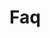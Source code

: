<!-- Space: ZshGoenv -->
<!-- Parent: Project -->
<!-- Title: Faq -->

<!-- Label: Faq -->
<!-- Include: docs/disclaimer.md -->
<!-- Include: ac:toc -->

# Faq
